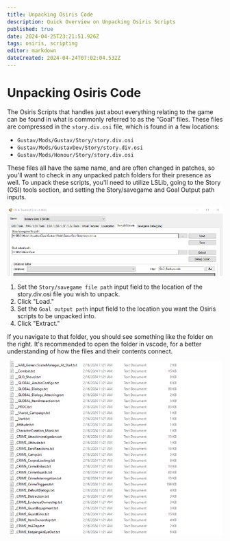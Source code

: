 ```yaml
---
title: Unpacking Osiris Code
description: Quick Overview on Unpacking Osiris Scripts
published: true
date: 2024-04-25T23:21:51.926Z
tags: osiris, scripting
editor: markdown
dateCreated: 2024-04-24T07:02:04.532Z
---
```


# Unpacking Osiris Code
The Osiris Scripts that handles just about everything relating to the game can be found in what is commonly referred to as the "Goal" files. These files are compressed in the `story.div.osi` file, which is found in a few locations:

- `Gustav/Mods/Gustav/Story/story.div.osi`
- `Gustav/Mods/GustavDev/Story/story.div.osi`
- `Gustav/Mods/Honour/Story/story.div.osi`

These files all have the same name, and are often changed in patches, so you'll want to check in any unpacked patch folders for their presence as well. To unpack these scripts, you'll need to utilize LSLib, going to the Story (OSI) tools section, and setting the Story/savegame and Goal Output path inputs.

![The Story (OSI) tools tab of LSLib](/osidiv-lslib-location.png)

1. Set the `Story/savegame file path` input field to the location of the story.div.osi file you wish to unpack.
2. Click "Load."
3. Set the `Goal output path` input field to the location you want the Osiris scripts to be unpacked into.
4. Click "Extract."

<div class="row">
  <div class="col col-4">

  If you navigate to that folder, you should see something like the folder on the right. It's recommended to open the folder in vscode, for a better understanding of how the files and their contents connect.


  </div>
	<div class="col col-8">  
    <img align="right" alt="A folder where the osiris script files have been extracted" src="/osidiv-extracted.png" />
  </div>
</div>
